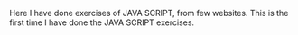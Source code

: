 Here I have done exercises of JAVA SCRIPT, from few websites.
This is the first time I have done the JAVA SCRIPT exercises.